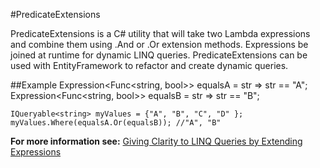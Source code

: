 #PredicateExtensions

PredicateExtensions is a C# utility that will take two Lambda expressions and combine them using .And or .Or extension methods. Expressions be joined at runtime for dynamic LINQ queries. PredicateExtensions can be used with EntityFramework to refactor and create dynamic queries.


##Example
    Expression<Func<string, bool>> equalsA = str => str == "A";
    Expression<Func<string, bool>> equalsB = str => str == "B";
	
	IQueryable<string> myValues = {"A", "B", "C", "D" };
    myValues.Where(equalsA.Or(equalsB)); //"A", "B"


**For more information see:** [Giving Clarity to LINQ Queries by Extending Expressions](https://www.simple-talk.com/dotnet/.net-framework/giving-clarity-to-linq-queries-by-extending-expressions/)
